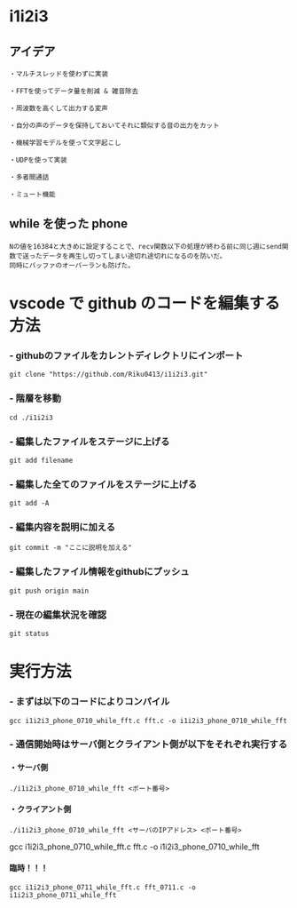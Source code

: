 # i1i2i3

## アイデア

```
・マルチスレッドを使わずに実装

・FFTを使ってデータ量を削減 & 雑音除去

・周波数を高くして出力する変声

・自分の声のデータを保持しておいてそれに類似する音の出力をカット

・機械学習モデルを使って文字起こし

・UDPを使って実装

・多者間通話

・ミュート機能
```

## while を使った phone
```
Nの値を16384と大きめに設定することで、recv関数以下の処理が終わる前に同じ週にsend関数で送ったデータを再生し切ってしまい途切れ途切れになるのを防いだ。
同時にバッファのオーバーランも防げた。
```

# vscode で github のコードを編集する方法

### - githubのファイルをカレントディレクトリにインポート
```
git clone "https://github.com/Riku0413/i1i2i3.git"
```

### - 階層を移動
```
cd ./i1i2i3
```

### - 編集したファイルをステージに上げる
```
git add filename
```

### - 編集した全てのファイルをステージに上げる
```
git add -A
```

### - 編集内容を説明に加える
```
git commit -m "ここに説明を加える"
```

### - 編集したファイル情報をgithubにプッシュ
```
git push origin main
```

### - 現在の編集状況を確認
```
git status
```

# 実行方法

### - まずは以下のコードによりコンパイル
```
gcc i1i2i3_phone_0710_while_fft.c fft.c -o i1i2i3_phone_0710_while_fft
```

### - 通信開始時はサーバ側とクライアント側が以下をそれぞれ実行する

#### ・サーバ側
```
./i1i2i3_phone_0710_while_fft <ポート番号>
```

#### ・クライアント側
```
./i1i2i3_phone_0710_while_fft <サーバのIPアドレス> <ポート番号>
```
gcc i1i2i3_phone_0710_while_fft.c fft.c -o i1i2i3_phone_0710_while_fft
#### 臨時！！！
```
gcc i1i2i3_phone_0711_while_fft.c fft_0711.c -o i1i2i3_phone_0711_while_fft
```